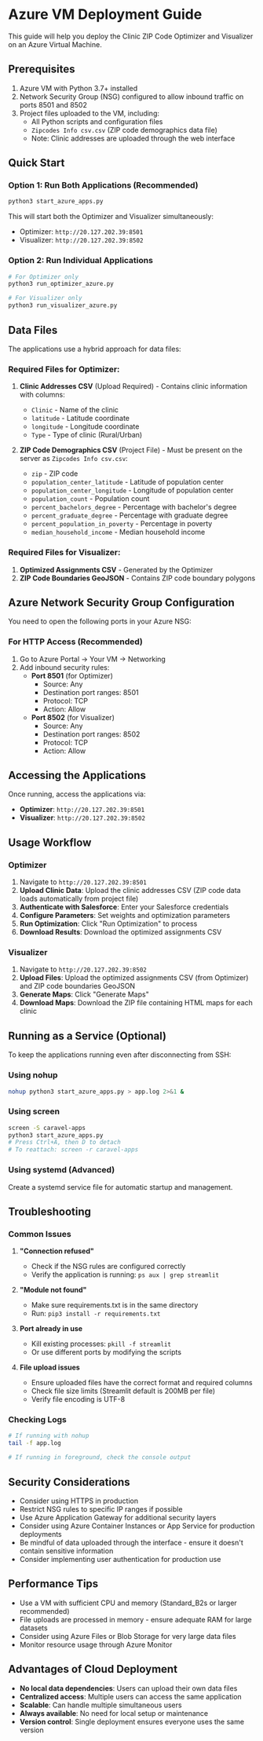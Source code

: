 # Azure VM Deployment Guide

This guide will help you deploy the Clinic ZIP Code Optimizer and Visualizer on an Azure Virtual Machine.

## Prerequisites

1. Azure VM with Python 3.7+ installed
2. Network Security Group (NSG) configured to allow inbound traffic on ports 8501 and 8502
3. Project files uploaded to the VM, including:
   - All Python scripts and configuration files
   - `Zipcodes Info csv.csv` (ZIP code demographics data file)
   - Note: Clinic addresses are uploaded through the web interface

## Quick Start

### Option 1: Run Both Applications (Recommended)
```bash
python3 start_azure_apps.py
```
This will start both the Optimizer and Visualizer simultaneously:
- Optimizer: `http://20.127.202.39:8501`
- Visualizer: `http://20.127.202.39:8502`

### Option 2: Run Individual Applications
```bash
# For Optimizer only
python3 run_optimizer_azure.py

# For Visualizer only  
python3 run_visualizer_azure.py
```

## Data Files

The applications use a hybrid approach for data files:

### Required Files for Optimizer:
1. **Clinic Addresses CSV** (Upload Required) - Contains clinic information with columns:
   - `Clinic` - Name of the clinic
   - `latitude` - Latitude coordinate  
   - `longitude` - Longitude coordinate
   - `Type` - Type of clinic (Rural/Urban)

2. **ZIP Code Demographics CSV** (Project File) - Must be present on the server as `Zipcodes Info csv.csv`:
   - `zip` - ZIP code
   - `population_center_latitude` - Latitude of population center
   - `population_center_longitude` - Longitude of population center
   - `population_count` - Population count
   - `percent_bachelors_degree` - Percentage with bachelor's degree
   - `percent_graduate_degree` - Percentage with graduate degree
   - `percent_population_in_poverty` - Percentage in poverty
   - `median_household_income` - Median household income

### Required Files for Visualizer:
1. **Optimized Assignments CSV** - Generated by the Optimizer
2. **ZIP Code Boundaries GeoJSON** - Contains ZIP code boundary polygons

## Azure Network Security Group Configuration

You need to open the following ports in your Azure NSG:

### For HTTP Access (Recommended)
1. Go to Azure Portal → Your VM → Networking
2. Add inbound security rules:
   - **Port 8501** (for Optimizer)
     - Source: Any
     - Destination port ranges: 8501
     - Protocol: TCP
     - Action: Allow
   - **Port 8502** (for Visualizer)  
     - Source: Any
     - Destination port ranges: 8502
     - Protocol: TCP
     - Action: Allow

## Accessing the Applications

Once running, access the applications via:
- **Optimizer**: `http://20.127.202.39:8501`
- **Visualizer**: `http://20.127.202.39:8502`

## Usage Workflow

### Optimizer
1. Navigate to `http://20.127.202.39:8501`
2. **Upload Clinic Data**: Upload the clinic addresses CSV (ZIP code data loads automatically from project file)
3. **Authenticate with Salesforce**: Enter your Salesforce credentials
4. **Configure Parameters**: Set weights and optimization parameters
5. **Run Optimization**: Click "Run Optimization" to process
6. **Download Results**: Download the optimized assignments CSV

### Visualizer  
1. Navigate to `http://20.127.202.39:8502`
2. **Upload Files**: Upload the optimized assignments CSV (from Optimizer) and ZIP code boundaries GeoJSON
3. **Generate Maps**: Click "Generate Maps"
4. **Download Maps**: Download the ZIP file containing HTML maps for each clinic

## Running as a Service (Optional)

To keep the applications running even after disconnecting from SSH:

### Using nohup
```bash
nohup python3 start_azure_apps.py > app.log 2>&1 &
```

### Using screen
```bash
screen -S caravel-apps
python3 start_azure_apps.py
# Press Ctrl+A, then D to detach
# To reattach: screen -r caravel-apps
```

### Using systemd (Advanced)
Create a systemd service file for automatic startup and management.

## Troubleshooting

### Common Issues

1. **"Connection refused"**
   - Check if the NSG rules are configured correctly
   - Verify the application is running: `ps aux | grep streamlit`

2. **"Module not found"**
   - Make sure requirements.txt is in the same directory
   - Run: `pip3 install -r requirements.txt`

3. **Port already in use**
   - Kill existing processes: `pkill -f streamlit`
   - Or use different ports by modifying the scripts

4. **File upload issues**
   - Ensure uploaded files have the correct format and required columns
   - Check file size limits (Streamlit default is 200MB per file)
   - Verify file encoding is UTF-8

### Checking Logs
```bash
# If running with nohup
tail -f app.log

# If running in foreground, check the console output
```

## Security Considerations

- Consider using HTTPS in production
- Restrict NSG rules to specific IP ranges if possible
- Use Azure Application Gateway for additional security layers
- Consider using Azure Container Instances or App Service for production deployments
- Be mindful of data uploaded through the interface - ensure it doesn't contain sensitive information
- Consider implementing user authentication for production use

## Performance Tips

- Use a VM with sufficient CPU and memory (Standard_B2s or larger recommended)
- File uploads are processed in memory - ensure adequate RAM for large datasets
- Consider using Azure Files or Blob Storage for very large data files
- Monitor resource usage through Azure Monitor

## Advantages of Cloud Deployment

- **No local data dependencies**: Users can upload their own data files
- **Centralized access**: Multiple users can access the same application
- **Scalable**: Can handle multiple simultaneous users
- **Always available**: No need for local setup or maintenance
- **Version control**: Single deployment ensures everyone uses the same version 